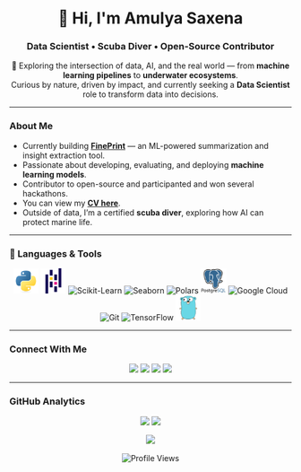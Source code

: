<h1 align="center">🌊 Hi, I'm Amulya Saxena</h1>
<h3 align="center">Data Scientist • Scuba Diver • Open-Source Contributor</h3>

<p align="center">
🚀 Exploring the intersection of data, AI, and the real world — from <b>machine learning pipelines</b> to <b>underwater ecosystems</b>.<br>
Curious by nature, driven by impact, and currently seeking a <b>Data Scientist</b> role to transform data into decisions.
</p>

---

### About Me
- Currently building **[FinePrint](https://github.com/xlumzee/FinePrint)** — an ML-powered summarization and insight extraction tool.  
- Passionate about developing, evaluating, and deploying **machine learning models**.  
- Contributor to open-source and participanted and won several hackathons.  
- You can view my **[CV here](https://github.com/xlumzee/xlumzee/blob/main/Amulya_CV.pdf)**.  
- Outside of data, I’m a certified **scuba diver**, exploring how AI can protect marine life.  

---

### 🧰 Languages & Tools
<p align="center">
  <img src="https://raw.githubusercontent.com/devicons/devicon/master/icons/python/python-original.svg" alt="Python" width="45"/>
  <img src="https://raw.githubusercontent.com/devicons/devicon/master/icons/pandas/pandas-original.svg" alt="Pandas" width="45"/>
  <img src="https://upload.wikimedia.org/wikipedia/commons/0/05/Scikit_learn_logo_small.svg" alt="Scikit-Learn" width="45"/>
  <img src="https://seaborn.pydata.org/_images/logo-mark-lightbg.svg" alt="Seaborn" width="45"/>
  <img src="https://encrypted-tbn3.gstatic.com/images?q=tbn:ANd9GcSTkWJOjG72GkPtWaAZfyjTmxHU16HMtiAsQXx1aCcnKSZ_o7x9" alt="Polars" width="120"/>
  <img src="https://raw.githubusercontent.com/devicons/devicon/master/icons/postgresql/postgresql-original-wordmark.svg" alt="PostgreSQL" width="45"/>
  <img src="https://www.vectorlogo.zone/logos/google_cloud/google_cloud-icon.svg" alt="Google Cloud" width="45"/>
  <img src="https://www.vectorlogo.zone/logos/git-scm/git-scm-icon.svg" alt="Git" width="45"/>
  <img src="https://www.vectorlogo.zone/logos/tensorflow/tensorflow-icon.svg" alt="TensorFlow" width="45"/>
  <img src="https://raw.githubusercontent.com/devicons/devicon/master/icons/go/go-original.svg" alt="Go" width="45"/>
</p>

---

### Connect With Me
<p align="center">
  <a href="https://linkedin.com/in/amulyasaxena" target="_blank"><img src="https://skillicons.dev/icons?i=linkedin" width="45"/></a>
  <a href="https://kaggle.com/amulyas" target="_blank"><img src="https://cdn.jsdelivr.net/gh/devicons/devicon/icons/kaggle/kaggle-original.svg" width="45"/></a>
  <a href="https://medium.com/@examulya" target="_blank"><img src="https://skillicons.dev/icons?i=medium" width="45"/></a>
  <a href="https://instagram.com/lumayas" target="_blank"><img src="https://skillicons.dev/icons?i=instagram" width="45"/></a>
</p>

---

### GitHub Analytics
<p align="center">
  <img src="https://github-readme-stats.vercel.app/api?username=xlumzee&show_icons=true&theme=tokyonight&hide_border=true" height="160"/>
  <img src="https://github-readme-stats.vercel.app/api/top-langs/?username=xlumzee&layout=compact&theme=tokyonight&hide_border=true" height="160"/>
</p>

<p align="center">
  <img src="https://github-readme-streak-stats.herokuapp.com?user=xlumzee&theme=tokyonight&hide_border=true" height="180"/>
</p>

<p align="center">
  <img src="https://komarev.com/ghpvc/?username=xlumzee&label=Profile%20views&color=0e75b6&style=flat" alt="Profile Views" />
</p>

